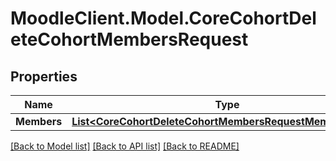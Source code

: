 # MoodleClient.Model.CoreCohortDeleteCohortMembersRequest

## Properties

Name | Type | Description | Notes
------------ | ------------- | ------------- | -------------
**Members** | [**List&lt;CoreCohortDeleteCohortMembersRequestMembersInner&gt;**](CoreCohortDeleteCohortMembersRequestMembersInner.md) |  | 

[[Back to Model list]](../README.md#documentation-for-models) [[Back to API list]](../README.md#documentation-for-api-endpoints) [[Back to README]](../README.md)

